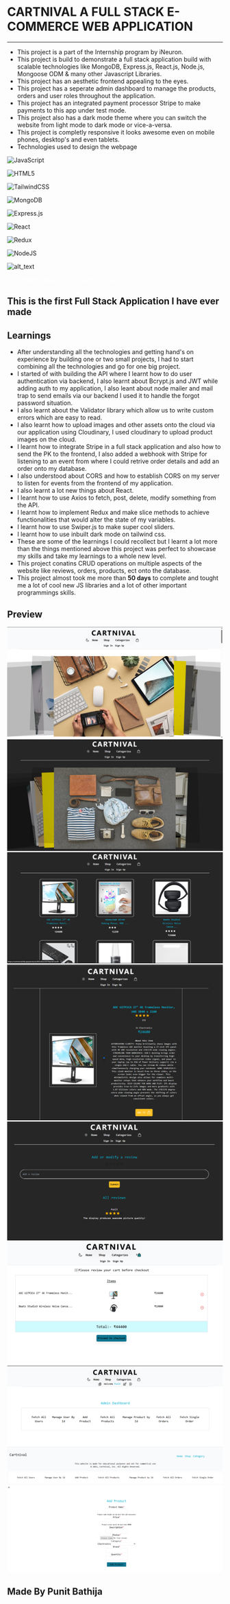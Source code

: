 # CARTNIVAL A FULL STACK E-COMMERCE WEB APPLICATION

---

- This project is a part of the Internship program by iNeuron.
- This project is build to demonstrate a full stack application build with scalable technologies like MongoDB, Express.js, React.js, Node.js, Mongoose ODM & many other Javascript Libraries.
- This project has an aesthetic frontend appealing to the eyes.
- This project has a seperate admin dashboard to manage the products, orders and user roles throughout the application.
- This project has an integrated payment processor Stripe to make payments to this app under test mode.
- This project also has a dark mode theme where you can switch the website from light mode to dark mode or vice-a-versa.
- This project is completly responsive it looks awesome even on mobile phones, desktop's and even tablets.
- Technologies used to design the webpage

![JavaScript](https://img.shields.io/badge/javascript-%23323330.svg?style=for-the-badge&logo=javascript&logoColor=%23F7DF1E)

![HTML5](https://img.shields.io/badge/html5-%23E34F26.svg?style=for-the-badge&logo=html5&logoColor=white)

![TailwindCSS](https://img.shields.io/badge/tailwindcss-%2338B2AC.svg?style=for-the-badge&logo=tailwind-css&logoColor=white)

![MongoDB](https://img.shields.io/badge/MongoDB-%234ea94b.svg?style=for-the-badge&logo=mongodb&logoColor=white)

![Express.js](https://img.shields.io/badge/express.js-%23404d59.svg?style=for-the-badge&logo=express&logoColor=%2361DAFB)

![React](https://img.shields.io/badge/react-%2320232a.svg?style=for-the-badge&logo=react&logoColor=%2361DAFB)

![Redux](https://img.shields.io/badge/redux-%23593d88.svg?style=for-the-badge&logo=redux&logoColor=white)

![NodeJS](https://img.shields.io/badge/node.js-6DA55F?style=for-the-badge&logo=node.js&logoColor=white)

<img src="https://theappsolutions.com/images/articles/source/ecommerce-gateways/12865472.png" alt="alt_text" width="100"  height="30">

  <p style="color: white">AND MANY MORE JAVASCRIPT LIBRARIES</p>

## This is the first Full Stack Application I have ever made

## Learnings

- After understanding all the technologies and getting hand's on experience by building one or two small projects, I had to start combining all the technologies and go for one big project.
- I started of with building the API where I learnt how to do user authentication via backend, I also learnt about Bcrypt.js and JWT while adding auth to my application, I also leant about node mailer and mail trap to send emails via our backend I used it to handle the forgot password situation.
- I also learnt about the Validator library which allow us to write custom errors which are easy to read.
- I also learnt how to upload images and other assets onto the cloud via our application using Cloudinary, I used cloudinary to upload product images on the cloud.
- I learnt how to integrate Stripe in a full stack application and also how to send the PK to the frontend, I also added a webhook with Stripe for listening to an event from where I could retrive order details and add an order onto my database.
- I also understood about CORS and how to establish CORS on my server to listen for events from the frontend of my application.
- I also learnt a lot new things about React.
- I learnt how to use Axios to fetch, post, delete, modify something from the API.
- I learnt how to implement Redux and make slice methods to achieve functionalities that would alter the state of my variables.
- I learnt how to use Swiper.js to make super cool sliders.
- I learnt how to use inbuilt dark mode on tailwind css.
- These are some of the learnings I could recollect but I learnt a lot more than the things mentioned above this project was perfect to showcase my skills and take my learnings to a whole new level.
- This project conatins CRUD operations on multiple aspects of the website like reviews, orders, products, ect onto the database.
- This project almost took me more than **50 days** to complete and tought me a lot of cool new JS libraries and a lot of other important programmings skills.

## Preview

![PNG](./home.png)
![PNG](./dark%20mode.png)
![PNG](./products.png)
![PNG](./product.png)
![PNG](./review.png)
![PNG](./cart.png)
![PNG](./admin%20dashboard.png)
![PNG](./addproduct.png)

## Made By Punit Bathija
